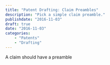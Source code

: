 ```yaml
---
title: "Patent Drafting: Claim Preambles"
description: "Pick a simple claim preamble."
publishdate: "2016-11-03"
draft: true
date: "2016-11-03"
categories: 
    - "Patents"
    - "Drafting"
---
```


A claim should have a preamble 

